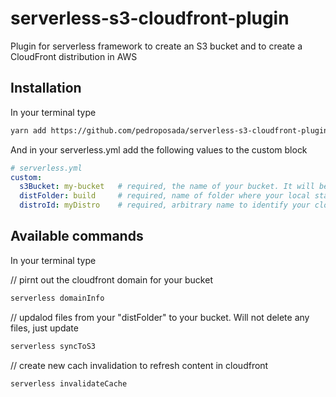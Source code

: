# serverless-s3-cloudfront-plugin
Plugin for serverless framework to create an S3 bucket and to create a CloudFront distribution in AWS


## Installation
In your terminal type
```bash
yarn add https://github.com/pedroposada/serverless-s3-cloudfront-plugin.git
```
And in your serverless.yml add the following values to the custom block
```yml
# serverless.yml
custom:
  s3Bucket: my-bucket   # required, the name of your bucket. It will be created if it doesnt exist already
  distFolder: build     # required, name of folder where your local static files are
  distroId: myDistro    # required, arbitrary name to identify your cloudfront distribution
```


## Available commands
In your terminal type

// pirnt out the cloudfront domain for your bucket
```bash
serverless domainInfo
```

// updalod files from your "distFolder" to your bucket. Will not delete any files, just update
```bash
serverless syncToS3
```

// create new cach invalidation to refresh content in cloudfront
```bash
serverless invalidateCache
```
